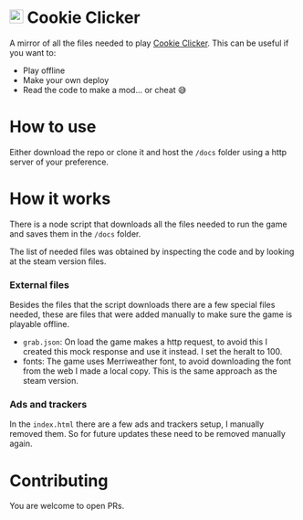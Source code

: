 
# <img src="docs/img/perfectCookie.png" width="24"> Cookie Clicker

A mirror of all the files needed to play [Cookie Clicker](https://orteil.dashnet.org/cookieclicker/).
This can be useful if you want to:
- Play offline
- Make your own deploy
- Read the code to make a mod... or cheat 😅

# How to use

Either download the repo or clone it and host the `/docs` folder using a http server of your preference.

# How it works

There is a node script that downloads all the files needed to run the game and saves them in the `/docs` folder.

The list of needed files was obtained by inspecting the code and by looking at the steam version files.

### External files

Besides the files that the script downloads there are a few special files needed, these are files that were added manually to make sure the game is playable offline.

- `grab.json`: On load the game makes a http request, to avoid this I created this mock response and use it instead. I set the heralt to 100.
- fonts: The game uses Merriweather font, to avoid downloading the font from the web I made a local copy. This is the same approach as the steam version.

### Ads and trackers

In the `index.html` there are a few ads and trackers setup, I manually removed them. So for future updates these need to be removed manually again.

# Contributing

You are welcome to open PRs.
